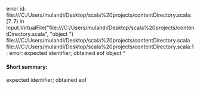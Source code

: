 error id: file:///C:/Users/mulandi/Desktop/scala%20projects/contentDirectory.scala:[7..7) in Input.VirtualFile("file:///C:/Users/mulandi/Desktop/scala%20projects/contentDirectory.scala", "object ")
file:///C:/Users/mulandi/Desktop/scala%20projects/contentDirectory.scala
file:///C:/Users/mulandi/Desktop/scala%20projects/contentDirectory.scala:1: error: expected identifier; obtained eof
object 
       ^
#### Short summary: 

expected identifier; obtained eof